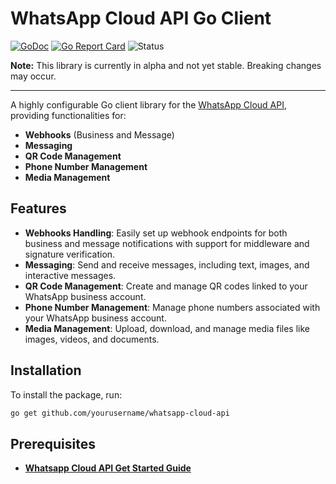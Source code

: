 # WhatsApp Cloud API Go Client

[![GoDoc](https://godoc.org/github.com/piusalfred/whatsapp?status.svg)](https://godoc.org/github.com/piusalfred/whatsapp)
[![Go Report Card](https://goreportcard.com/badge/github.com/piusalfred/whatsapp)](https://goreportcard.com/report/github.com/piusalfred/whatsapp)
![Status](https://img.shields.io/badge/status-alpha-red)

**Note:** This library is currently in alpha and not yet stable. Breaking changes may occur.

---

A highly configurable Go client library for the [WhatsApp Cloud API](https://developers.facebook.com/docs/whatsapp), providing functionalities for:

- **Webhooks** (Business and Message)
- **Messaging**
- **QR Code Management**
- **Phone Number Management**
- **Media Management**

## Features

- **Webhooks Handling**: Easily set up webhook endpoints for both business and message notifications with support for middleware and signature verification.
- **Messaging**: Send and receive messages, including text, images, and interactive messages.
- **QR Code Management**: Create and manage QR codes linked to your WhatsApp business account.
- **Phone Number Management**: Manage phone numbers associated with your WhatsApp business account.
- **Media Management**: Upload, download, and manage media files like images, videos, and documents.

## Installation

To install the package, run:

```bash
go get github.com/yourusername/whatsapp-cloud-api
```


## Prerequisites

- [**Whatsapp Cloud API Get Started Guide**](https://developers.facebook.com/docs/whatsapp/cloud-api/get-started) 